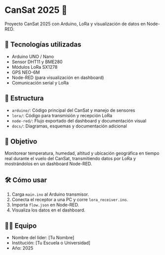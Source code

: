# CanSat 2025 🚀

Proyecto CanSat 2025 con Arduino, LoRa y visualización de datos en Node-RED.

## 🔧 Tecnologías utilizadas

- Arduino UNO / Nano
- Sensor DHT11 y BME280
- Módulos LoRa SX1278
- GPS NEO-6M
- Node-RED (para visualización en dashboard)
- Comunicación serial y LoRa

## 📁 Estructura

- `arduino/`: Código principal del CanSat y manejo de sensores
- `lora/`: Código para transmisión y recepción LoRa
- `node-red/`: Flujo exportado del dashboard y documentación visual
- `docs/`: Diagramas, esquemas y documentación adicional

## 📡 Objetivo

Monitorear temperatura, humedad, altitud y ubicación geográfica en tiempo real durante el vuelo del CanSat, transmitiendo datos por LoRa y mostrándolos en un dashboard Node-RED.

## 🛠️ Cómo usar

1. Carga `main.ino` al Arduino transmisor.
2. Conecta el receptor a una PC y corre `lora_receiver.ino`.
3. Importa `flow.json` en Node-RED.
4. Visualiza los datos en el dashboard.

## 👨‍🚀 Equipo

- Nombre del líder: [Tu Nombre]
- Institución: [Tu Escuela o Universidad]
- Año: 2025
